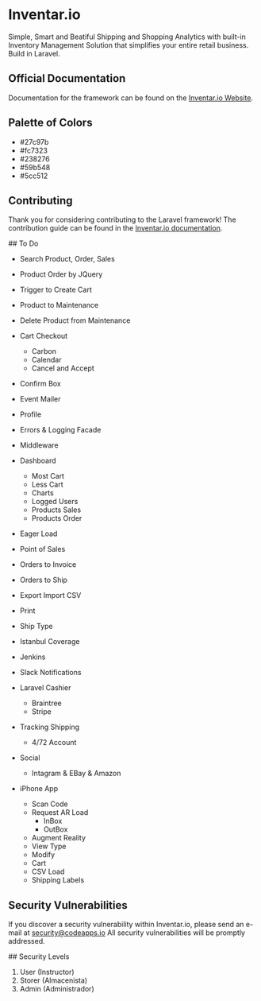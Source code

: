 # Inventar.io

Simple, Smart and Beatiful Shipping and Shopping Analytics with built-in Inventory Management Solution that simplifies your entire retail business. Build in Laravel.

## Official Documentation

Documentation for the framework can be found on the [Inventar.io Website](http://inventar.io/docs).

## Palette of Colors

- #27c97b
- #fc7323
- #238276
- #59b548
- #5cc512

## Contributing

Thank you for considering contributing to the Laravel framework! The contribution guide can be found in the [Inventar.io documentation](http://inventar.io/docs/contributions).

## To Do
- Search Product, Order, Sales
- Product Order by JQuery
- Trigger to Create Cart
- Product to Maintenance
- Delete Product from Maintenance
- Cart Checkout
  - Carbon  
  - Calendar
  - Cancel and Accept
- Confirm Box
- Event Mailer

- Profile
- Errors & Logging Facade
- Middleware
- Dashboard
  - Most Cart
  - Less Cart
  - Charts
  - Logged Users
  - Products Sales
  - Products Order
- Eager Load
- Point of Sales
- Orders to Invoice
- Orders to Ship
- Export Import CSV
- Print
- Ship Type
- Istanbul Coverage
- Jenkins
- Slack Notifications
- Laravel Cashier
  - Braintree
  - Stripe
- Tracking Shipping
  - 4/72 Account
- Social
  - Intagram & EBay & Amazon
- iPhone App
  - Scan Code
  - Request AR Load
    - InBox
    - OutBox
  - Augment Reality
  - View Type
  - Modify
  - Cart
  - CSV Load
  - Shipping Labels

## Security Vulnerabilities

If you discover a security vulnerability within Inventar.io, please send an e-mail at security@codeapps.io All security vulnerabilities will be promptly addressed.

## Security Levels

1. User (Instructor)
2. Storer (Almacenista)
3. Admin (Administrador)
